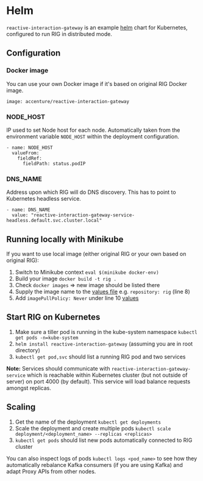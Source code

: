 # Helm

`reactive-interaction-gateway` is an example [helm](https://helm.sh/) chart for Kubernetes, configured to run RIG in distributed mode.

## Configuration

### Docker image

You can use your own Docker image if it's based on original RIG Docker image.

```
image: accenture/reactive-interaction-gateway
```

### NODE_HOST

IP used to set Node host for each node. Automatically taken from the environment variable ```NODE_HOST``` within the deployment configuration.

```
- name: NODE_HOST
  valueFrom:
    fieldRef:
      fieldPath: status.podIP
```

### DNS_NAME

Address upon which RIG will do DNS discovery. This has to point to Kubernetes headless service.

```
- name: DNS_NAME
  value: "reactive-interaction-gateway-service-headless.default.svc.cluster.local"
```

## Running locally with Minikube

If you want to use local image (either original RIG or your own based on original RIG):

1. Switch to Minikube context `eval $(minikube docker-env)`
1. Build your image `docker build -t rig .`
1. Check `docker images` => new image should be listed there
1. Supply the image name to the [values file](reactive-interaction-gateway/values.yaml) e.g. `repository: rig` (line 8)
1. Add `imagePullPolicy: Never` under line 10 [values](reactive-interaction-gateway/values.yaml)


## Start RIG on Kubernetes
1.  Make sure a tiller pod is running in the kube-system namespace ```kubectl get pods -n=kube-system```
1. `helm install reactive-interaction-gateway` (assuming you are in root directory)
1. `kubectl get pod,svc` should list a running RIG pod and two services

**Note:** Services should communicate with `reactive-interaction-gateway-service` which is reachable within Kubernetes cluster (but not outside of server) on port 4000 (by default). This service will load balance requests amongst replicas.

## Scaling
1. Get the name of the deployment ```kubectl get deployments```
1. Scale the deployment and create multiple pods ```kubectl scale deployment/<deployment_name> --replicas <replicas>```
1. ```kubectl get pods``` should list new pods automatically connected to RIG cluster

You can also inspect logs of pods ```kubectl logs <pod_name>``` to see how they automatically rebalance Kafka consumers (if you are using Kafka) and adapt Proxy APIs from other nodes.

